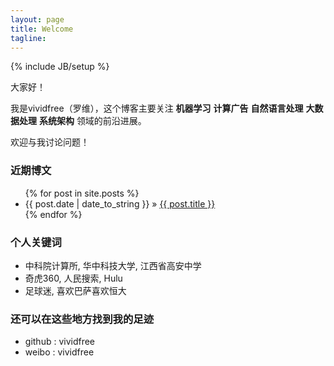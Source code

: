 ```yaml
---
layout: page
title: Welcome
tagline: 
---
```

{% include JB/setup %}

大家好！

我是vividfree（罗维），这个博客主要关注 **机器学习** **计算广告** **自然语言处理** **大数据处理** **系统架构** 领域的前沿进展。

欢迎与我讨论问题！

### 近期博文

<ul class="posts">
  {% for post in site.posts %}
    <li><span>{{ post.date | date_to_string }}</span> &raquo; <a href="{{ BASE_PATH }}{{ post.url }}">{{ post.title }}</a></li>
  {% endfor %}
</ul>

### 个人关键词

+ 中科院计算所, 华中科技大学, 江西省高安中学
+ 奇虎360, 人民搜索, Hulu
+ 足球迷, 喜欢巴萨喜欢恒大

### 还可以在这些地方找到我的足迹

+ github : vividfree
+ weibo  : vividfree
